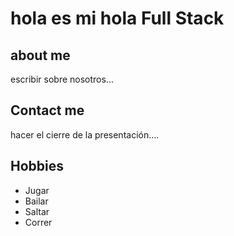 # hola es mi hola Full Stack                                                                                                             
## about me
escribir sobre nosotros...

## Contact me
hacer el cierre de la presentación....

## Hobbies
- Jugar
- Bailar
- Saltar
- Correr
